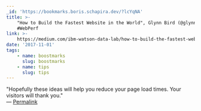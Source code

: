 ```yaml
---
_id: 'https://bookmarks.boris.schapira.dev/?lcYqNA'
title: >-
    "How to Build the Fastest Website in the World", Glynn Bird (@glynn_bird)
    #WebPerf
link: >-
    https://medium.com/ibm-watson-data-lab/how-to-build-the-fastest-website-in-the-world-86f42c3e9817
date: '2017-11-01'
tags:
    - name: boostmarks
      slug: boostmarks
    - name: tips
      slug: tips
---
```


&quot;Hopefully these ideas will help you reduce your page load times. Your
visitors will thank you.&quot; <br>&#8212;
<a href="https://bookmarks.boris.schapira.dev/?lcYqNA" title="Permalink">Permalink</a>

